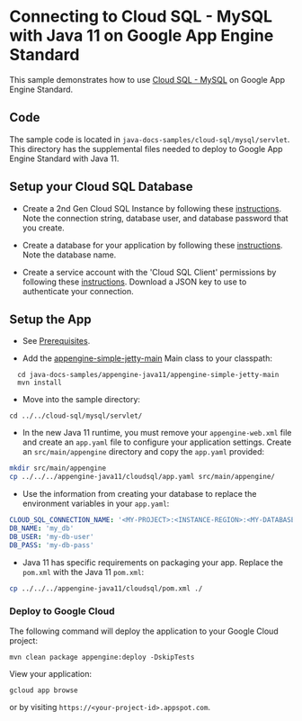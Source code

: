 # Connecting to Cloud SQL - MySQL with Java 11 on Google App Engine Standard

This sample demonstrates how to use
[Cloud SQL - MySQL](https://cloud.google.com/sql/docs/mysql/) on
Google App Engine Standard.

## Code

The sample code is located in `java-docs-samples/cloud-sql/mysql/servlet`. This directory has the supplemental files needed to deploy to Google App Engine Standard with Java 11.

## Setup your Cloud SQL Database

- Create a 2nd Gen Cloud SQL Instance by following these
[instructions](https://cloud.google.com/sql/docs/mysql/create-instance). Note the connection string,
database user, and database password that you create.

- Create a database for your application by following these
[instructions](https://cloud.google.com/sql/docs/mysql/create-manage-databases). Note the database
name.

- Create a service account with the 'Cloud SQL Client' permissions by following these
[instructions](https://cloud.google.com/sql/docs/mysql/connect-external-app#4_if_required_by_your_authentication_method_create_a_service_account).
Download a JSON key to use to authenticate your connection.

## Setup the App

- See [Prerequisites](../README.md#Prerequisites).

- Add the [appengine-simple-jetty-main](../README.md#appengine-simple-jetty-main)
Main class to your classpath:
```
  cd java-docs-samples/appengine-java11/appengine-simple-jetty-main
  mvn install
```

- Move into the sample directory:
```
cd ../../cloud-sql/mysql/servlet/
```

- In the new Java 11 runtime, you must remove your `appengine-web.xml` file and create an `app.yaml` file to configure your application settings. Create an `src/main/appengine` directory and copy the `app.yaml` provided:
```bash
mkdir src/main/appengine
cp ../../../appengine-java11/cloudsql/app.yaml src/main/appengine/
```

- Use the information from creating your database to replace the
environment variables in your `app.yaml`:
```YAML
CLOUD_SQL_CONNECTION_NAME: '<MY-PROJECT>:<INSTANCE-REGION>:<MY-DATABASE>'
DB_NAME: 'my_db'
DB_USER: 'my-db-user'
DB_PASS: 'my-db-pass'
```

- Java 11 has specific requirements on packaging your app. Replace the `pom.xml` with the Java 11 `pom.xml`:
```bash
cp ../../../appengine-java11/cloudsql/pom.xml ./
```

### Deploy to Google Cloud

The following command will deploy the application to your Google Cloud project:
```
mvn clean package appengine:deploy -DskipTests
```

View your application:
```
gcloud app browse
```
or by visiting `https://<your-project-id>.appspot.com`.
